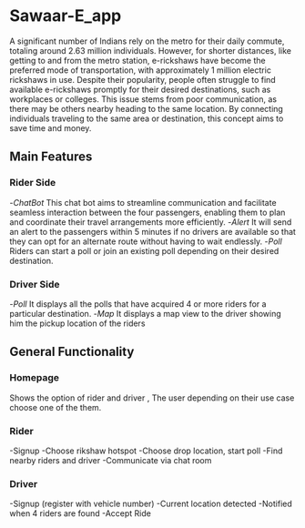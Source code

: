 # Sawaar-E_app
A significant number of Indians rely on the metro for their daily commute, totaling around 2.63 million individuals. However, for shorter distances, like getting to and from the metro station, e-rickshaws have become the preferred mode of transportation, with approximately 1 million electric rickshaws in use. Despite their popularity, people often struggle to find available e-rickshaws promptly for their desired destinations, such as workplaces or colleges. This issue stems from poor communication, as there may be others nearby heading to the same location. By connecting individuals traveling to the same area or destination, this concept aims to save time and money.

## Main Features
### Rider Side
-_ChatBot_
This chat bot aims to streamline communication and facilitate seamless interaction between the four passengers, enabling them to plan and coordinate their travel arrangements more efficiently.
-_Alert_
It will send an alert to the passengers within 5 minutes if no drivers are available so that they can opt for an alternate route without having to wait endlessly.
-_Poll_
Riders can start a poll or join an existing poll depending on their desired destination.
### Driver Side
-_Poll_
It displays all the polls that have acquired 4 or more riders for a particular destination.
-_Map_
It displays a map view to the driver showing him the pickup location of the riders 

## General Functionality
### Homepage
Shows the option of rider and driver , The user depending on their use case choose one of the them.
### Rider
-Signup
-Choose rikshaw hotspot
-Choose drop location, start poll
-Find nearby riders and driver 
-Communicate via chat room
### Driver
-Signup (register with vehicle number)
-Current location detected
-Notified  when 4 riders are found
-Accept  Ride

